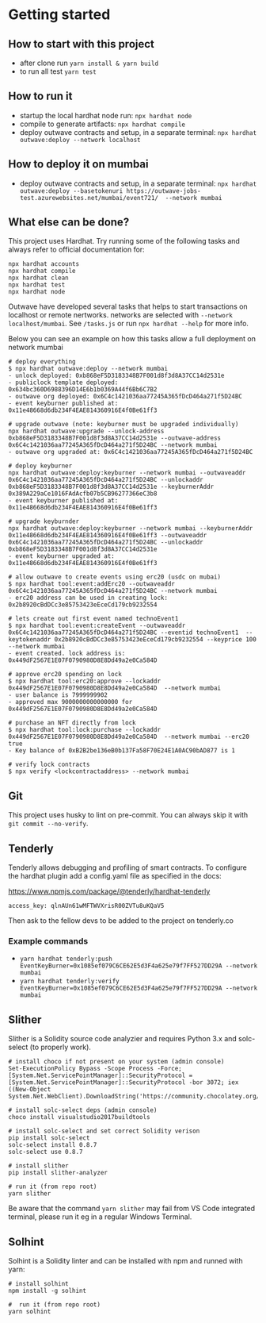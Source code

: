 # Getting started

## How to start with this project

- after clone run `yarn install & yarn build`
- to run all test `yarn test`

## How to run it

- startup the local hardhat node run: `npx hardhat node`
- compile to generate artifacts: `npx hardhat compile`
- deploy outwave contracts and setup, in a separate terminal: `npx hardhat outwave:deploy --network localhost`

## How to deploy it on mumbai

- deploy outwave contracts and setup, in a separate terminal: `npx hardhat outwave:deploy --basetokenuri https://outwave-jobs-test.azurewebsites.net/mumbai/event721/  --network mumbai`

## What else can be done?

This project uses Hardhat.
Try running some of the following tasks and always refer to official documentation for:

```shell
npx hardhat accounts
npx hardhat compile
npx hardhat clean
npx hardhat test
npx hardhat node

```

Outwave have developed several tasks that helps to start transactions on localhost or remote nertworks. networks are selected with `--network localhost/mumbai`.  See `/tasks.js` or run `npx hardhat --help` for more info.

Below you can see an example on how this tasks allow a full deployment on network mumbai

```shell
# deploy everything
$ npx hardhat outwave:deploy --network mumbai
- unlock deployed: 0xb868eF5D3183348B7F001d8f3d8A37CC14d2531e
- publiclock template deployed: 0x634bc360D6988396D14E6b1b0369A44f6Bb6C7B2
- outwave org deployed: 0x6C4c1421036aa77245A365fDcD464a271f5D24BC
- event keyburner published at: 0x11e48668d6db234F4EAE814360916E4f0Be61ff3

# upgrade outwave (note: keyburner must be upgraded individually)
npx hardhat outwave:upgrade --unlock-address 0xb868eF5D3183348B7F001d8f3d8A37CC14d2531e --outwave-address 0x6C4c1421036aa77245A365fDcD464a271f5D24BC --network mumbai
- outwave org upgraded at: 0x6C4c1421036aa77245A365fDcD464a271f5D24BC

# deploy keyburner
npx hardhat outwave:deploy:keyburner --network mumbai --outwaveaddr 0x6C4c1421036aa77245A365fDcD464a271f5D24BC --unlockaddr 0xb868eF5D3183348B7F001d8f3d8A37CC14d2531e --keyburnerAddr 0x389A229aCe1016FAdAcfb07b5CB96277366eC3b8
- event keyburner published at: 0x11e48668d6db234F4EAE814360916E4f0Be61ff3

# upgrade keyburnder
npx hardhat outwave:deploy:keyburner --network mumbai --keyburnerAddr 0x11e48668d6db234F4EAE814360916E4f0Be61ff3 --outwaveaddr 0x6C4c1421036aa77245A365fDcD464a271f5D24BC --unlockaddr 0xb868eF5D3183348B7F001d8f3d8A37CC14d2531e
- event keyburner upgraded at: 0x11e48668d6db234F4EAE814360916E4f0Be61ff3

# allow outwave to create events using erc20 (usdc on mubai)
$ npx hardhat tool:event:addErc20 --outwaveaddr 0x6C4c1421036aa77245A365fDcD464a271f5D24BC --network mumbai
- erc20 address can be used in creating lock: 0x2b8920cBdDCc3e85753423eEceCd179cb9232554

# lets create out first event named technoEvent1
$ npx hardhat tool:event:createEvent --outwaveaddr 0x6C4c1421036aa77245A365fDcD464a271f5D24BC --eventid technoEvent1  --keytokenaddr 0x2b8920cBdDCc3e85753423eEceCd179cb9232554 --keyprice 100  --network mumbai
- event created. lock address is: 0x449dF2567E1E07F0790980D8E8Dd49a2e0Ca584D

# approve erc20 spending on lock
$ npx hardhat tool:erc20:approve --lockaddr 0x449dF2567E1E07F0790980D8E8Dd49a2e0Ca584D  --network mumbai
- user balance is 7999999902
- approved max 9000000000000000 for 0x449dF2567E1E07F0790980D8E8Dd49a2e0Ca584D

# purchase an NFT directly from lock
$ npx hardhat tool:lock:purchase --lockaddr 0x449dF2567E1E07F0790980D8E8Dd49a2e0Ca584D  --network mumbai --erc20 true
- Key balance of 0xB2B2be136eB0b137Fa58F70E24E1A0AC90bAD877 is 1

# verify lock contracts
$ npx verify <lockcontractaddress> --network mumbai  

```

## Git

This project uses husky to lint on pre-commit. You can always skip it with `git commit --no-verify`. 

## Tenderly

Tenderly allows debugging and profiling of smart contracts. To configure the hardhat plugin add a config.yaml file as specified in the docs:

https://www.npmjs.com/package/@tenderly/hardhat-tenderly

`access_key: qlnAUn61wMFTWVXrisR00ZVTu8uKQaV5`

Then ask to the fellow devs to be added to the project on tenderly.co

### Example commands

- `yarn hardhat tenderly:push EventKeyBurner=0x1085ef079C6CE62E5d3F4a625e79f7FF527DD29A --network mumbai`
- `yarn hardhat tenderly:verify EventKeyBurner=0x1085ef079C6CE62E5d3F4a625e79f7FF527DD29A --network mumbai`

## Slither

Slither is a Solidity source code analyzier and requires Python 3.x and solc-select (to properly work).

```shell
# install choco if not present on your system (admin console)
Set-ExecutionPolicy Bypass -Scope Process -Force; [System.Net.ServicePointManager]::SecurityProtocol = [System.Net.ServicePointManager]::SecurityProtocol -bor 3072; iex ((New-Object System.Net.WebClient).DownloadString('https://community.chocolatey.org/install.ps1'))

# install solc-select deps (admin console)
choco install visualstudio2017buildtools

# install solc-select and set correct Solidity verison
pip install solc-select
solc-select install 0.8.7
solc-select use 0.8.7

# install slither
pip install slither-analyzer

# run it (from repo root)
yarn slither
```

Be aware that the command `yarn slither` may fail from VS Code integrated terminal, please run it eg in a regular Windows Terminal.

## Solhint

Solhint is a Solidity linter and can be installed with npm and runned with yarn:

```shell
# install solhint
npm install -g solhint

#  run it (from repo root)
yarn solhint
```
